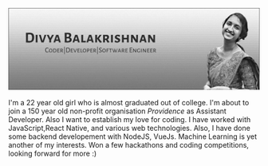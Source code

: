 <!-- ![hello](hello.gif) -->
![img](https://github.com/divyab275/divyab275/blob/master/gh-header-image-cropped(3).jpg)

I'm a 22 year old girl who is almost graduated out of college. I'm about to join a 150 year old non-profit organisation *Providence* as Assistant Developer. Also I want to establish my love for coding. I have worked with JavaScript,React Native, and various web technologies. Also, I have done some backend developement with NodeJS, VueJs. Machine Learning is yet another of my interests. Won a few hackathons and coding competitions, looking forward for more :)



